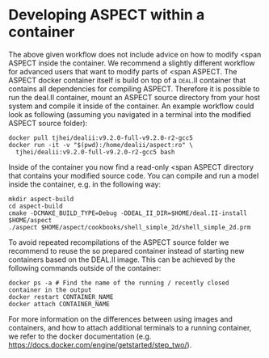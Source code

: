 
# Developing ASPECT within a container


The above given workflow does not include advice on how to modify <span
ASPECT inside the container. We recommend a slightly
different workflow for advanced users that want to modify parts of <span
ASPECT. The ASPECT
docker container itself is build on top of a <span
class="smallcaps">deal.II</span> container that contains all dependencies for
compiling ASPECT. Therefore it is possible to
run the deal.II container, mount an ASPECT
source directory from your host system and compile it inside of the container.
An example workflow could look as following (assuming you navigated in a
terminal into the modified ASPECT source
folder):

``` ksh
docker pull tjhei/dealii:v9.2.0-full-v9.2.0-r2-gcc5
docker run -it -v "$(pwd):/home/dealii/aspect:ro" \
  tjhei/dealii:v9.2.0-full-v9.2.0-r2-gcc5 bash
```

Inside of the container you now find a read-only <span
ASPECT directory that contains your modified source
code. You can compile and run a model inside the container, e.g. in the
following way:

``` ksh
mkdir aspect-build
cd aspect-build
cmake -DCMAKE_BUILD_TYPE=Debug -DDEAL_II_DIR=$HOME/deal.II-install $HOME/aspect
./aspect $HOME/aspect/cookbooks/shell_simple_2d/shell_simple_2d.prm
```

To avoid repeated recompilations of the ASPECT
source folder we recommend to reuse the so prepared container instead of
starting new containers based on the DEAL.II
image. This can be achieved by the following commands outside of the
container:

``` ksh
docker ps -a # Find the name of the running / recently closed container in the output
docker restart CONTAINER_NAME
docker attach CONTAINER_NAME
```

For more information on the differences between using images and containers,
and how to attach additional terminals to a running container, we refer to the
docker documentation (e.g.
<https://docs.docker.com/engine/getstarted/step_two/>).

